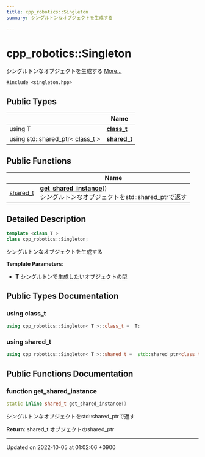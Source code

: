 ```yaml
---
title: cpp_robotics::Singleton
summary: シングルトンなオブジェクトを生成する 

---
```


# cpp_robotics::Singleton



シングルトンなオブジェクトを生成する  [More...](#detailed-description)


`#include <singleton.hpp>`

## Public Types

|                | Name           |
| -------------- | -------------- |
| using T | **[class_t](/cpp_robotics/doxybook/Classes/classcpp__robotics_1_1Singleton/#using-class-t)**  |
| using std::shared_ptr< [class_t](/cpp_robotics/doxybook/Classes/classcpp__robotics_1_1Singleton/#using-class-t) > | **[shared_t](/cpp_robotics/doxybook/Classes/classcpp__robotics_1_1Singleton/#using-shared-t)**  |

## Public Functions

|                | Name           |
| -------------- | -------------- |
| [shared_t](/cpp_robotics/doxybook/Classes/classcpp__robotics_1_1Singleton/#using-shared-t) | **[get_shared_instance](/cpp_robotics/doxybook/Classes/classcpp__robotics_1_1Singleton/#function-get-shared-instance)**()<br>シングルトンなオブジェクトをstd::shared_ptrで返す  |

## Detailed Description

```cpp
template <class T >
class cpp_robotics::Singleton;
```

シングルトンなオブジェクトを生成する 

**Template Parameters**: 

  * **T** シングルトンで生成したいオブジェクトの型 

## Public Types Documentation

### using class_t

```cpp
using cpp_robotics::Singleton< T >::class_t =  T;
```


### using shared_t

```cpp
using cpp_robotics::Singleton< T >::shared_t =  std::shared_ptr<class_t>;
```


## Public Functions Documentation

### function get_shared_instance

```cpp
static inline shared_t get_shared_instance()
```

シングルトンなオブジェクトをstd::shared_ptrで返す 

**Return**: shared_t オブジェクトのshared_ptr 

-------------------------------

Updated on 2022-10-05 at 01:02:06 +0900